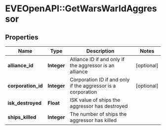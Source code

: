 # EVEOpenAPI::GetWarsWarIdAggressor

## Properties
Name | Type | Description | Notes
------------ | ------------- | ------------- | -------------
**alliance_id** | **Integer** | Alliance ID if and only if the aggressor is an alliance | [optional] 
**corporation_id** | **Integer** | Corporation ID if and only if the aggressor is a corporation | [optional] 
**isk_destroyed** | **Float** | ISK value of ships the aggressor has destroyed | 
**ships_killed** | **Integer** | The number of ships the aggressor has killed | 



